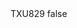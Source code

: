 <?xml version="1.0" encoding="UTF-8"?>
<CustomMetadata xmlns="http://soap.sforce.com/2006/04/metadata">
    <label>TXU829</label>
    <protected>false</protected>
</CustomMetadata>
